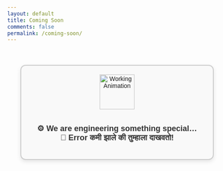 ```yaml
---
layout: default
title: Coming Soon
comments: false
permalink: /coming-soon/
---
```


 <style>
    .coming-soon {
      width: 100%;
      max-width: 400px;
      margin: 50px auto;
      padding: 20px;
      text-align: center;
      border: 2px solid #ccc;
      border-radius: 12px;
      background: #f9f9f9;
      box-shadow: 0px 4px 10px rgba(0,0,0,0.1);
      font-family: Arial, sans-serif;
    }
    .coming-soon img {
      width: 80px;
      height: 80px;
      margin-bottom: 15px;
    }
    .coming-soon p {
      font-size: 18px;
      color: #333;
      font-weight: bold;
    }
  </style>


  <div class="coming-soon">
    <img src="https://i.gifer.com/XOsX.gif" alt="Working Animation">
    <p>⚙️ We are engineering something special…<br>🚧 Error कमी झाले की तुम्हाला दाखवतो!</p>
  </div>